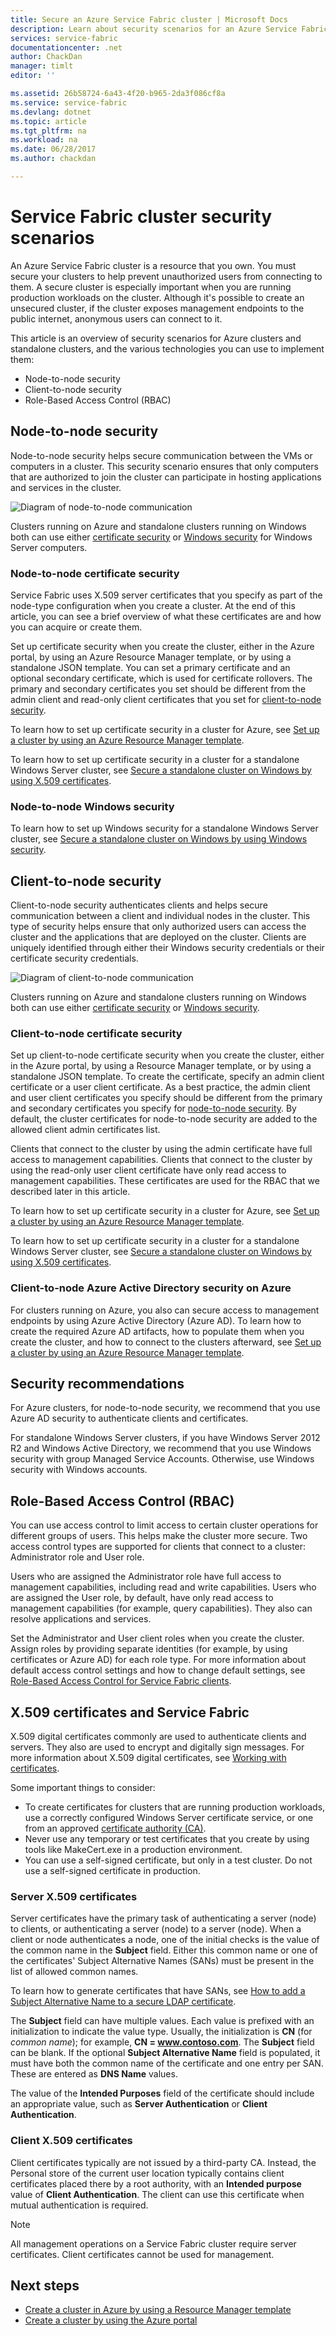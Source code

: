 ```yaml
---
title: Secure an Azure Service Fabric cluster | Microsoft Docs
description: Learn about security scenarios for an Azure Service Fabric cluster, and the various technologies you can use to implement them.
services: service-fabric
documentationcenter: .net
author: ChackDan
manager: timlt
editor: ''

ms.assetid: 26b58724-6a43-4f20-b965-2da3f086cf8a
ms.service: service-fabric
ms.devlang: dotnet
ms.topic: article
ms.tgt_pltfrm: na
ms.workload: na
ms.date: 06/28/2017
ms.author: chackdan

---
```

# Service Fabric cluster security scenarios
An Azure Service Fabric cluster is a resource that you own. You must secure your clusters to help prevent unauthorized users from connecting to them. A secure cluster is especially important when you are running production workloads on the cluster. Although it's possible to create an unsecured cluster, if the cluster exposes management endpoints to the public internet, anonymous users can connect to it. 

This article is an overview of security scenarios for Azure clusters and standalone clusters, and the various technologies you can use to implement them:

* Node-to-node security
* Client-to-node security
* Role-Based Access Control (RBAC)

## Node-to-node security
Node-to-node security helps secure communication between the VMs or computers in a cluster. This security scenario ensures that only computers that are authorized to join the cluster can participate in hosting applications and services in the cluster.

![Diagram of node-to-node communication][Node-to-Node]

Clusters running on Azure and standalone clusters running on Windows both can use either [certificate security](https://msdn.microsoft.com/library/ff649801.aspx) or [Windows security](https://msdn.microsoft.com/library/ff649396.aspx) for Windows Server computers.

### Node-to-node certificate security
Service Fabric uses X.509 server certificates that you specify as part of the node-type configuration when you create a cluster. At the end of this article, you can see a brief overview of what these certificates are and how you can acquire or create them.

Set up certificate security when you create the cluster, either in the Azure portal, by using an Azure Resource Manager template, or by using a standalone JSON template. You can set a primary certificate and an optional secondary certificate, which is used for certificate rollovers. The primary and secondary certificates you set should be different from the admin client and read-only client certificates that you set for [client-to-node security](#client-to-node-security).

To learn how to set up certificate security in a cluster for Azure, see [Set up a cluster by using an Azure Resource Manager template](service-fabric-cluster-creation-via-arm.md).

To learn how to set up certificate security in a cluster for a standalone Windows Server cluster, see [Secure a standalone cluster on Windows by using X.509 certificates](service-fabric-windows-cluster-x509-security.md).

### Node-to-node Windows security
To learn how to set up Windows security for a standalone Windows Server cluster, see [Secure a standalone cluster on Windows by using Windows security](service-fabric-windows-cluster-windows-security.md).

## Client-to-node security
Client-to-node security authenticates clients and helps secure communication between a client and individual nodes in the cluster. This type of security helps ensure that only authorized users can access the cluster and the applications that are deployed on the cluster. Clients are uniquely identified through either their Windows security credentials or their certificate security credentials.

![Diagram of client-to-node communication][Client-to-Node]

Clusters running on Azure and standalone clusters running on Windows both can use either [certificate security](https://msdn.microsoft.com/library/ff649801.aspx) or [Windows security](https://msdn.microsoft.com/library/ff649396.aspx).

### Client-to-node certificate security
Set up client-to-node certificate security when you create the cluster, either in the Azure portal, by using a Resource Manager template, or by using a standalone JSON template. To create the certificate, specify an admin client certificate or a user client certificate. As a best practice, the admin client and user client certificates you specify should be different from the primary and secondary certificates you specify for [node-to-node security](#node-to-node-security). By default, the cluster certificates for node-to-node security are added to the allowed client admin certificates list.

Clients that connect to the cluster by using the admin certificate have full access to management capabilities. Clients that connect to the cluster by using the read-only user client certificate have only read access to management capabilities. These certificates are used for the RBAC that we described later in this article.

To learn how to set up certificate security in a cluster for Azure, see [Set up a cluster by using an Azure Resource Manager template](service-fabric-cluster-creation-via-arm.md).

To learn how to set up certificate security in a cluster for a standalone Windows Server cluster, see [Secure a standalone cluster on Windows by using X.509 certificates](service-fabric-windows-cluster-x509-security.md).

### Client-to-node Azure Active Directory security on Azure
For clusters running on Azure, you also can secure access to management endpoints by using Azure Active Directory (Azure AD). To learn how to create the required Azure AD artifacts, how to populate them when you create the cluster, and how to connect to the clusters afterward, see [Set up a cluster by using an Azure Resource Manager template](service-fabric-cluster-creation-via-arm.md).

## Security recommendations
For Azure clusters, for node-to-node security, we recommend that you use Azure AD security to authenticate clients and certificates.

For standalone Windows Server clusters, if you have Windows Server 2012 R2 and Windows Active Directory, we recommend that you use Windows security with group Managed Service Accounts. Otherwise, use Windows security with Windows accounts.

## Role-Based Access Control (RBAC)
You can use access control to limit access to certain cluster operations for different groups of users. This helps make the cluster more secure. Two access control types are supported for clients that connect to a cluster: Administrator role and User role.

Users who are assigned the Administrator role have full access to management capabilities, including read and write capabilities. Users who are assigned the User role, by default, have only read access to management capabilities (for example, query capabilities). They also can resolve applications and services.

Set the Administrator and User client roles when you create the cluster. Assign roles by providing separate identities (for example, by using certificates or Azure AD) for each role type. For more information about default access control settings and how to change default settings, see [Role-Based Access Control for Service Fabric clients](service-fabric-cluster-security-roles.md).

## X.509 certificates and Service Fabric
X.509 digital certificates commonly are used to authenticate clients and servers. They also are used to encrypt and digitally sign messages. For more information about X.509 digital certificates, see [Working with certificates](http://msdn.microsoft.com/library/ms731899.aspx).

Some important things to consider:

* To create certificates for clusters that are running production workloads, use a correctly configured Windows Server certificate service, or one from an approved [certificate authority (CA)](https://en.wikipedia.org/wiki/Certificate_authority).
* Never use any temporary or test certificates that you create by using tools like MakeCert.exe in a production environment.
* You can use a self-signed certificate, but only in a test cluster. Do not use a self-signed certificate in production.

### Server X.509 certificates
Server certificates have the primary task of authenticating a server (node) to clients, or authenticating a server (node) to a server (node). When a client or node authenticates a node, one of the initial checks is the value of the common name in the **Subject** field. Either this common name or one of the certificates' Subject Alternative Names (SANs) must be present in the list of allowed common names.

To learn how to generate certificates that have SANs, see [How to add a Subject Alternative Name to a secure LDAP certificate](http://support.microsoft.com/kb/931351).

The **Subject** field can have multiple values. Each value is prefixed with an initialization to indicate the value type. Usually, the initialization is **CN** (for *common name*); for example, **CN = www.contoso.com**. The **Subject** field can be blank. If the optional **Subject Alternative Name** field is populated, it must have both the common name of the certificate and one entry per SAN. These are entered as **DNS Name** values.

The value of the **Intended Purposes** field of the certificate should include an appropriate value, such as **Server Authentication** or **Client Authentication**.

### Client X.509 certificates
Client certificates typically are not issued by a third-party CA. Instead, the Personal store of the current user location typically contains client certificates placed there by a root authority, with an **Intended purpose** value of **Client Authentication**. The client can use this certificate when mutual authentication is required.

> [!NOTE]
> All management operations on a Service Fabric cluster require server certificates. Client certificates cannot be used for management.
> 
> 

## Next steps
* [Create a cluster in Azure by using a Resource Manager template](service-fabric-cluster-creation-via-arm.md) 
* [Create a cluster by using the Azure portal](service-fabric-cluster-creation-via-portal.md)

<!--Image references-->
[Node-to-Node]: ./media/service-fabric-cluster-security/node-to-node.png
[Client-to-Node]: ./media/service-fabric-cluster-security/client-to-node.png
